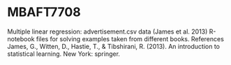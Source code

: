 # MBAFT7708
Multiple linear regression: advertisement.csv data (James et al. 2013) 
R-notebook files for solving examples taken from different books. 
References
James, G., Witten, D., Hastie, T., & Tibshirani, R. (2013). An introduction to statistical learning. New York: springer.
